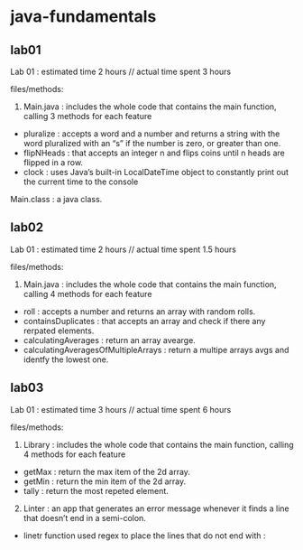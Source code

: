 # java-fundamentals

## lab01

Lab 01 : estimated time 2 hours // actual time spent 3 hours

files/methods: 

1. Main.java : includes the whole code that contains the main function, calling 3 methods for each feature

* pluralize : accepts a word and a number and returns a string with the word pluralized with an “s” if the number is zero, or greater than one. 
* flipNHeads :  that accepts an integer n and flips coins until n heads are flipped in a row.
* clock : uses Java’s built-in LocalDateTime object to constantly print out the current time to the console 

Main.class : a java class.

## lab02 

Lab 01 : estimated time 2 hours // actual time spent 1.5 hours

files/methods: 

1. Main.java : includes the whole code that contains the main function, calling 4 methods for each feature

* roll : accepts  a number and returns an array with random rolls. 
* containsDuplicates :  that accepts an array and check if there any rerpated elements.
* calculatingAverages : return an array avearge.
* calculatingAveragesOfMultipleArrays :  return a multipe arrays avgs and identfy the lowest one.


## lab03 

Lab 01 : estimated time 3 hours // actual time spent 6 hours

files/methods: 

1. Library : includes the whole code that contains the main function, calling 4 methods for each feature

* getMax : return the max item of the 2d array. 
* getMin :  return the min item of the 2d array.
* tally : return the most repeted element.


2. Linter :  an app that generates an error message whenever it finds a line that doesn’t end in a semi-colon.

* linetr function used regex to place the lines that do not end with :
